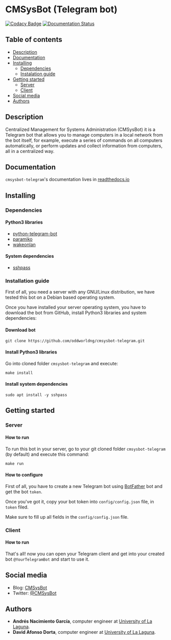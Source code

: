 # CMSysBot (Telegram bot)

[![Codacy Badge](https://api.codacy.com/project/badge/Grade/84f263db2a964e39a24a352772e9c8aa)](https://app.codacy.com/app/Dibad/cmsysbot-telegram?utm_source=github.com&utm_medium=referral&utm_content=oddworldng/cmsysbot-telegram&utm_campaign=Badge_Grade_Settings)
[![Documentation Status](https://readthedocs.org/projects/cmsysbot-telegram/badge/?version=latest)](https://cmsysbot-telegram.readthedocs.io/en/latest/?badge=latest)

## Table of contents
* [Description](#description)
* [Documentation](#documentation)
* [Installing](#installing)
  * [Dependencies](#dependencies)
  * [Instalation guide](#installation-guide)
* [Getting started](#getting-started)
  * [Server](#server)
  * [Client](#client)
* [Social media](#social-media)
* [Authors](#authors)

## Description

Centralized Management for Systems Administration (CMSysBot) it is a Telegram bot that allows you to manage computers in a local network from the bot itself, for example, execute a series of commands on all computers automatically, or perform updates and collect information from computers, all in a centralized way.

## Documentation

`cmsysbot-telegram`'s documentation lives in [readthedocs.io](https://cmsysbot-telegram.readthedocs.io)

## Installing

### Dependencies

#### Python3 libraries

* [python-telegram-bot](https://pypi.org/project/python-telegram-bot/)
* [paramiko](https://pypi.org/project/paramiko/)
* [wakeonlan](https://pypi.org/project/wakeonlan/)

#### System dependencies

* [sshpass](https://linux.die.net/man/1/sshpass)

### Installation guide

First of all, you need a server with any GNU/Linux distribution, we have tested this bot on a Debian based operating system.

Once you have installed your server operating system, you have to download the bot from GitHub, install Python3 libraries and system dependencies:

#### Download bot

```console
git clone https://github.com/oddworldng/cmsysbot-telegram.git
```

#### Install Python3 libraries

Go into cloned folder `cmsysbot-telegram` and execute:

```console
make install
```

#### Install system dependencies

```console
sudo apt install -y sshpass
```

## Getting started

### Server

#### How to run

To run this bot in your server, go to your git cloned folder `cmsysbot-telegram` (by default) and execute this command:

```console
make run
```

#### How to configure

First of all, you have to create a new Telegram bot using [BotFather](https://telegram.me/BotFather) bot and get the bot `token`.

Once you've got it, copy your bot token into `config/config.json` file, in `token` filed.

Make sure to fill up all fields in the `config/config.json` file.

### Client

#### How to run

That's all! now you can open your Telegram client and get into your created bot `@YourTelegramBot` and start to use it.

## Social media

* Blog: [CMSysBot](https://cmsysbot.wordpress.com/)
* Twitter: [@CMSysBot](https://twitter.com/cmsysbot)

## Authors

* **Andrés Nacimiento García**, computer engineer at [University of La Laguna](https://ull.es/).
* **David Afonso Dorta**, computer engineer at [University of La Laguna](https://ull.es/).
